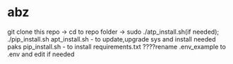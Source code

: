 # abz
git clone this repo -> cd to repo folder -> sudo ./atp_install.sh(if needed); ./pip_install.sh
apt_install.sh - to update,upgrade sys and install needed paks
pip_install.sh - to install requirements.txt
????rename .env_example to .env and edit if needed